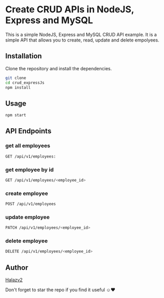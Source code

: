 # Create CRUD APIs in NodeJS, Express and MySQL

This is a simple NodeJS, Express and MySQL CRUD API example. 
It is a simple API that allows you to create, read, update and delete empolyees.

## Installation

Clone the repository and install the dependencies.

```bash
git clone
cd crud_expressJs
npm install
```

## Usage

```bash
npm start
```

## API Endpoints

### get all employees

```bash
GET /api/v1/employees:
```

### get employee by id

```bash
GET /api/v1/employees/<employee_id>
```

### create employee

```bash
POST /api/v1/employees
```

### update employee

```bash
PATCH /api/v1/employees/<employee_id>
```

### delete employee

```bash
DELETE /api/v1/employees/<employee_id>
```

## Author 
[Halazv2](https://github.com/Halazv2) 

Don't forget to star the repo if you find it useful ☺️❤️


